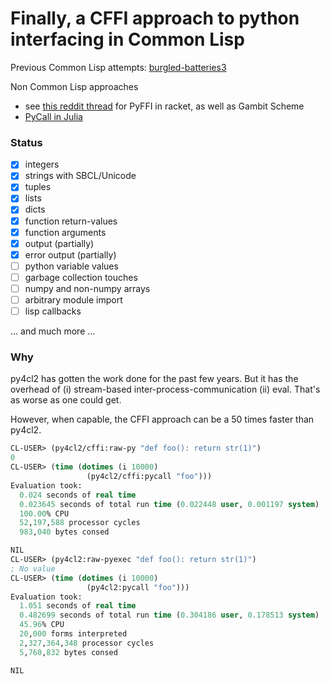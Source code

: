 # Finally, a CFFI approach to python interfacing in Common Lisp

Previous Common Lisp attempts: [burgled-batteries3](https://github.com/snmsts/burgled-batteries3)

Non Common Lisp approaches
- see [this reddit thread](https://www.reddit.com/r/lisp/comments/yuipy7/pyffi_use_python_from_racket/) for PyFFI in racket, as well as Gambit Scheme
- [PyCall in Julia](https://github.com/JuliaPy/PyCall.jl)

### Status

- [x] integers
- [x] strings with SBCL/Unicode
- [x] tuples
- [x] lists
- [x] dicts
- [x] function return-values
- [x] function arguments
- [x] output (partially)
- [x] error output (partially)
- [ ] python variable values
- [ ] garbage collection touches
- [ ] numpy and non-numpy arrays
- [ ] arbitrary module import
- [ ] lisp callbacks

... and much more ...

### Why

py4cl2 has gotten the work done for the past few years. But it has the overhead of (i) stream-based inter-process-communication (ii) eval. That's as worse as one could get.

However, when capable, the CFFI approach can be a 50 times faster than py4cl2.

```lisp
CL-USER> (py4cl2/cffi:raw-py "def foo(): return str(1)")
0
CL-USER> (time (dotimes (i 10000)
                 (py4cl2/cffi:pycall "foo")))
Evaluation took:
  0.024 seconds of real time
  0.023645 seconds of total run time (0.022448 user, 0.001197 system)
  100.00% CPU
  52,197,588 processor cycles
  983,040 bytes consed

NIL
CL-USER> (py4cl2:raw-pyexec "def foo(): return str(1)")
; No value
CL-USER> (time (dotimes (i 10000)
                 (py4cl2:pycall "foo")))
Evaluation took:
  1.051 seconds of real time
  0.482699 seconds of total run time (0.304186 user, 0.178513 system)
  45.96% CPU
  20,000 forms interpreted
  2,327,364,348 processor cycles
  5,760,832 bytes consed

NIL
```



